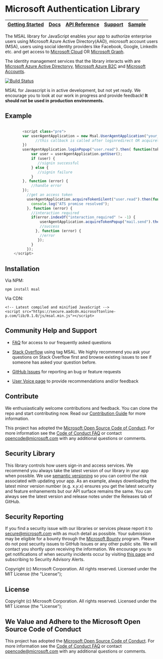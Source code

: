 
Microsoft Authentication Library
=====================================

| [Getting Started](https://aka.ms/aaddevv2)| [Docs](https://aka.ms/aaddevv2) | [API Reference](https://htmlpreview.github.io/?https://raw.githubusercontent.com/AzureAD/microsoft-authentication-library-for-js/blob/dev/docs/index.html) | [Support](README.md#community-help-and-support) | [Sample](./devApps/VanillaJSTestApp )
| --- | --- | --- | --- | --- |


The MSAL library for JavaScript enables your app to authorize enterprise users using Microsoft Azure Active Directory(AAD), microsoft account users (MSA), users using social identity providers like Facebook, Google, LinkedIn etc. and get access to [Microsoft Cloud](https://cloud.microsoft.com) OR  [Microsoft Graph](https://graph.microsoft.io). 

The identity management services that the library interacts with are [Microsoft Azure Active Directoryy](https://azure.microsoft.com/en-us/services/active-directory/), [Microsoft Azure B2C](https://azure.microsoft.com/services/active-directory-b2c/) and [Microsoft Accounts](https://account.microsoft.com).

[![Build Status](https://travis-ci.org/AzureAD/microsoft-authentication-library-for-js.png?branch=dev)](https://travis-ci.org/AzureAD/microsoft-authentication-library-for-js)

MSAL for Javascript is in active development, but not yet ready. We encourage you to look at our work in progress and provide feedback!
**It should not be used in production environments.**

## Example

```JavaScript

        <script class="pre">
        var userAgentApplication = new Msal.UserAgentApplication("your_client_id", null, function (errorDes, token, error, tokenType) {
              //this callback is called after loginredirect OR acquiretokenredirect
        })
        userAgentApplication.loginPopup("user.read").then( function(token) {
            var user = userAgentApplication.getUser();
            if (user) {
               //signin successful
            } else {
               //signin failure
            }
        }, function (error) {
            //handle error
        });
          //get an access token
          userAgentApplication.acquireTokenSilent("user.read").then(function (token) {
            console.log("ATS promise resolved");
          }, function (error) {
            //interaction required 
            if(error.indexOf("interaction_required" != -1) {
                userAgentApplication.acquireTokenPopup("mail.send").then(function (token) {
                //success
              }, function (error) {
                //error
               });
            }
          });
    </script>
```

## Installation

Via NPM:

    npm install msal

Via CDN:

    <!-- Latest compiled and minified JavaScript -->
    <script src="https://secure.aadcdn.microsoftonline-p.com/lib/0.1.0/js/msal.min.js"></script>
    
## Community Help and Support

- [FAQ](../../wiki) for access to our frequently asked questions

- [Stack Overflow](http://stackoverflow.com/questions/tagged/msal) using tag MSAL.
We highly recommend you ask your questions on Stack Overflow first and browse existing issues to see if someone has asked your question before. 

- [GitHub Issues](../../issues) for reporting an bug or feature requests 

- [User Voice page](https://feedback.azure.com/forums/169401-azure-active-directory) to provide recommendations and/or feedback

## Contribute

We enthusiastically welcome contributions and feedback. You can clone the repo and start contributing now. Read our [Contribution Guide](Contributing.md) for more information.

This project has adopted the [Microsoft Open Source Code of Conduct](https://opensource.microsoft.com/codeofconduct/). For more information see the [Code of Conduct FAQ](https://opensource.microsoft.com/codeofconduct/faq/) or contact [opencode@microsoft.com](mailto:opencode@microsoft.com) with any additional questions or comments.

## Security Library

This library controls how users sign-in and access services. We recommend you always take the latest version of our library in your app when possible. We use [semantic versioning](http://semver.org) so you can control the risk associated with updating your app. As an example, always downloading the latest minor version number (e.g. x.*y*.x) ensures you get the latest security and feature enhanements but our API surface remains the same. You can always see the latest version and release notes under the Releases tab of GitHub.

## Security Reporting

If you find a security issue with our libraries or services please report it to [secure@microsoft.com](mailto:secure@microsoft.com) with as much detail as possible. Your submission may be eligible for a bounty through the [Microsoft Bounty](http://aka.ms/bugbounty) program. Please do not post security issues to GitHub Issues or any other public site. We will contact you shortly upon receiving the information. We encourage you to get notifications of when security incidents occur by visiting [this page](https://technet.microsoft.com/en-us/security/dd252948) and subscribing to Security Advisory Alerts.


Copyright (c) Microsoft Corporation.  All rights reserved. Licensed under the MIT License (the "License");



## License

Copyright (c) Microsoft Corporation.  All rights reserved. Licensed under the MIT License (the "License");

## We Value and Adhere to the Microsoft Open Source Code of Conduct

This project has adopted the [Microsoft Open Source Code of Conduct](https://opensource.microsoft.com/codeofconduct/). For more information see the [Code of Conduct FAQ](https://opensource.microsoft.com/codeofconduct/faq/) or contact [opencode@microsoft.com](mailto:opencode@microsoft.com) with any additional questions or comments.
